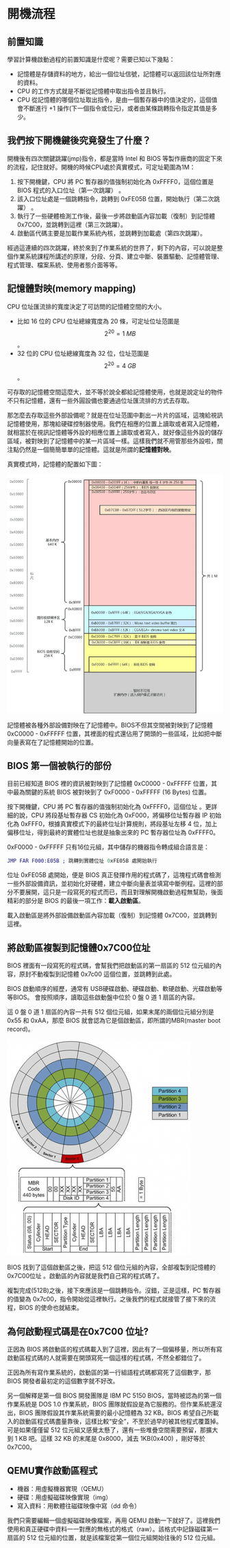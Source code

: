 # 開機流程

## 前置知識

學習計算機啟動過程的前置知識是什麼呢？需要已知以下幾點：

* 記憶體是存儲資料的地方，給出一個位址信號，記憶體可以返回該位址所對應的資料。
* CPU 的工作方式就是不斷從記憶體中取出指令並且執行。
* CPU 從記憶體的哪個位址取出指令，是由一個暫存器中的值決定的，這個值會不斷進行 +1 操作\(下一個指令或位元\)，或者由某條跳轉指令指定其值是多少。

## 我們按下開機鍵後究竟發生了什麼？

開機後有四次關鍵跳躍\(jmp\)指令，都是當時 Intel 和 BIOS 等製作廠商的固定下來的流程，記住就好。開機的時候CPU處於真實模式，可定址範圍為1M：

1. 按下開機鍵，CPU 將 PC 暫存器的值強制初始化為 0xFFFF0，這個位置是 BIOS 程式的入口位址（第一次跳躍）
   。
2. 該入口位址處是一個跳轉指令，跳轉到 0xFE05B 位置，開始執行（第二次跳躍）
   。
3. 執行了一些硬體檢測工作後，最後一步將啟動區內容加載（復制）到記憶體 0x7C00，並跳轉到這裡（第三次跳躍）。
4. 啟動區代碼主要是加載作業系統內核，並跳轉到加載處（第四次跳躍）。

經過這連續的四次跳躍，終於來到了作業系統的世界了，剩下的內容，可以說是整個作業系統課程所講述的原理，分段、分頁、建立中斷、裝置驅動、記憶體管理、程式管理、檔案系統、使用者態介面等等。

## 記憶體對映\(memory mapping\)

CPU 位址匯流排的寬度決定了可訪問的記憶體空間的大小。

* 比如 16 位的 CPU 位址總線寬度為 20 條，可定址位址范圍是 $$2^{20} = 1 \ MB$$ 。
* 32 位的 CPU 位址總線寬度為 32 位，位址范圍是 $$2^{20} = 4\ GB$$ 。

可存取的記憶體空間這麼大，並不等於說全都給記憶體使用，也就是說定址的物件不只有記憶體，還有一些外圓設備也要通過位址匯流排的方式去存取。

那怎麼去存取這些外部設備呢？就是在位址范圍中劃出一片片的區域，這塊給視訊記憶體使用，那塊給硬碟控制器使用。我們在相應的位置上讀取或者寫入記憶體，就相當於在視訊記憶體等外設的相應位置上讀取或者寫入，就好像這些外設的儲存區域，被對映到了記憶體中的某一片區域一樣。這樣我們就不用管那些外設啦，關注點仍然是一個簡簡單單的記憶體。這就是所謂的**記憶體對映**。

真實模式時，記憶體的配置如下圖：

![&#x771F;&#x5BE6;&#x6A21;&#x5F0F;&#x8A18;&#x61B6;&#x9AD4;&#x914D;&#x7F6E;](../.gitbook/assets/real_mode_memory_allocation-min.png)

記憶體被各種外部設備對映在了記憶體中。BIOS不但其空間被對映到了記憶體 0xC0000 - 0xFFFFF 位置，其裡面的程式還佔用了開頭的一些區域，比如把中斷向量表寫在了記憶體開始的位置。

## BIOS 第一個被執行的部份

目前已經知道 BIOS 裡的資訊被對映到了記憶體 0xC0000 - 0xFFFFF 位置，其中最為關鍵的系統 BIOS 被對映到了 0xF0000 - 0xFFFFF \(16 Bytes\) 位置。

按下開機鍵，CPU 將 PC 暫存器的值強制初始化為 0xFFFF0，這個位址
。更詳細的說，CPU 將段基址暫存器 CS 初始化為 0xF000，將偏移位址暫存器 IP 初始化為 0xFFF0，根據真實模式下的最終位址計算規則，將段基址左移 4 位，加上偏移位址，得到最終的實體位址也就是抽象出來的 PC 暫存器位址為 0xFFFF0。

0xF0000 - 0xFFFFF 只有16位元組，其中儲存的機器指令轉成組合語言是：

```erlang
JMP FAR F000:E05B ; 跳轉到實體位址 0xFE05B 處開始執行
```

位址 0xFE05B 處開始，便是 BIOS 真正發揮作用的程式碼了，這塊程式碼會檢測一些外部設備資訊，並初始化好硬體，建立中斷向量表並填寫中斷例程。這裡的部分不要展開，這只是一段寫死的程式而已，而且對理解開機啟動過程無幫助，後面精彩的部分是 BIOS 的最後一項工作：**載入啟動區**。

載入啟動區是將外部設備啟動區內容加載（復制）到記憶體 0x7C00，並跳轉到這裡。

## 將啟動區複製到記憶體0x7C00位址

BIOS 裡面有一段寫死的程式碼，會幫我們把啟動區的第一扇區的 512 位元組的內容，原封不動複製到記憶體 0x7c00 這個位置，並跳轉到此處。

BIOS 啟動順序的經歷，通常有 USB硬碟啟動、硬碟啟動、軟硬啟動、光碟啟動等等BIOS。 會按照順序，讀取這些啟動盤中位於 0 盤 0 道 1 扇區的內容。

 這 0 盤 0 道 1 扇區的內容一共有 512 個位元組，如果末尾的兩個位元組分別是 0x55 和 0xAA，那麼 BIOS 就會認為它是個啟動區，即所謂的MBR\(master boot record\)。

![MBR&#x7D50;&#x69CB;](../.gitbook/assets/mbr-min.png)

BIOS 找到了這個啟動區之後，把這 512 個位元組的內容，全部複製到記憶體的 0x7C00位址 。啟動區的內容就是我們自己寫的程式碼了。

複製完成\(512B\)之後，接下來應該是一個跳轉指令。沒錯，正是這樣，PC 暫存器的值變為 0x7c00，指令開始從這裡執行。之後我們的程式就接管了接下來的流程，BIOS 的使命也就結束。

## 為何啟動程式碼是在0x7C00 位址?

正因為 BIOS 將啟動區的程式碼載入到了這裡，因此有了一個偏移量，所以所有寫啟動區程式碼的人就需要在開頭寫死一個這樣的程式碼，不然全都錯位了。

正因為所有寫作業系統的，啟動區的第一行組語程式碼都寫死了這個數字，那 BIOS 開發者最初定的這個數字就不好改。

另一個解釋是第一個 BIOS 開發團隊是 IBM PC 5150 BIOS，當時被認為的第一個作業系統是 DOS 1.0 作業系統，BIOS 團隊就假設是為它服務的。但作業系統還沒出，BIOS 團隊假設其作業系統需要的最小記憶體為 32 KB。BIOS 希望自己所載入的啟動區程式碼盡量靠後，這樣比較“安全”，不至於過早的被其他程式覆蓋掉。可是如果僅僅留 512 位元組又感覺太懸了，還有一些堆疊空間需要預留，那擴大到 1 KB 吧。這樣 32 KB 的末尾是 0x8000，減去 1KB\(0x400\) ，剛好等於 0x7C00。

## QEMU實作啟動區程式

* 機器：用虛擬機器實現（QEMU）
* 硬碟：用虛擬磁碟映像實現（img）
* 寫入資料：用軟體往磁碟映像中寫（dd 命令）

我們只需要編輯一個虛擬磁碟映像檔案，再用 QEMU 啟動一下就好了。這裡我們使用和真正硬碟中資料一一對應的無格式的格式（raw）。該格式中記錄磁碟第一扇區的 512 位元組的位置，就是該檔案從第一個位元組開始往後的 512 位元組。





